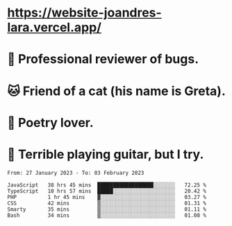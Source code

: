 # https://website-joandres-lara.vercel.app/
# 🐛 Professional reviewer of bugs.
# 🐱 Friend of a cat (his name is Greta).
# 📜 Poetry lover.
# 🎸 Terrible playing guitar, but I try.

<!--START_SECTION:waka-->

```text
From: 27 January 2023 - To: 03 February 2023

JavaScript   38 hrs 45 mins  ██████████████████░░░░░░░   72.25 %
TypeScript   10 hrs 57 mins  █████░░░░░░░░░░░░░░░░░░░░   20.42 %
PHP          1 hr 45 mins    ▓░░░░░░░░░░░░░░░░░░░░░░░░   03.27 %
CSS          42 mins         ▒░░░░░░░░░░░░░░░░░░░░░░░░   01.31 %
Smarty       35 mins         ▒░░░░░░░░░░░░░░░░░░░░░░░░   01.11 %
Bash         34 mins         ▒░░░░░░░░░░░░░░░░░░░░░░░░   01.08 %
```

<!--END_SECTION:waka-->
